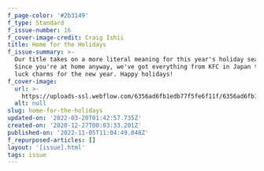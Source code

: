 ```yaml
---
f_page-color: '#2b3149'
f_type: Standard
f_issue-number: 16
f_cover-image-credit: Craig Ishii
title: Home for the Holidays
f_issue-summary: >-
  Our title takes on a more literal meaning for this year's holiday season.
  Since you're at home anyway, we've got everything from KFC in Japan to good
  luck charms for the new year. Happy holidays!
f_cover-image:
  url: >-
    https://uploads-ssl.webflow.com/6356ad6fb1edb77f5fe6f11f/6356ad6fb1edb76e23e6fa26_61be473eee7a69aecaee770c_5fe7ccefcb3c754e2904d018_Holiday20-20Cover20-20Final.png
  alt: null
slug: home-for-the-holidays
updated-on: '2022-03-20T01:42:57.735Z'
created-on: '2020-12-27T00:03:33.201Z'
published-on: '2022-11-05T11:04:49.048Z'
f_repurposed-articles: []
layout: '[issue].html'
tags: issue
---
```



